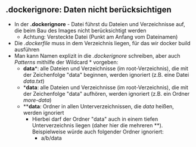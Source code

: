 ## .dockerignore: Daten nicht berücksichtigen

* In der **.dockerignore** - Datei führst du Dateien und Verzeichnisse auf,
die beim Bau des Images nicht berücksichtigt werden
  * Achtung: Versteckte Datei (Punkt am Anfang vom Dateinamen)
* Die *.dockerfile* muss in dem Verzeichnis liegen, für das wir docker
build ausführen
* Man kann Namen explizit in die *.dockerignore* schreiben, aber auch *Patterns*
mithilfe der Wildcard * vorgeben:
  * **data***: alle Dateien und Verzeichnisse (im root-Verzeichnis), die mit 
  der Zeichenfolge "data" beginnen, werden ignoriert (z.B. eine Datei *data.txt*)
  * ***data**: alle Dateien und Verzeichnisse (im root-Verzeichnis), die mit der 
  Zeichenfolge "data" aufhören, werden ignoriert (z.B. ein Ordner *more-data*)
  * ****data**: Ordner in allen Unterverzeichnissen, die *data* heißen, werden ignoriert
    * Hierbei darf der Ordner "data" auch in einem tiefen Unterverzeichnis liegen 
    (daher hier die mehreren **). Beispielweise würde auch folgender Ordner ignoriert:
      * a/b/data